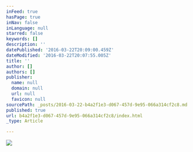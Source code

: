 ```yaml
---
inFeed: true
hasPage: true
inNav: false
inLanguage: null
starred: false
keywords: []
description: ''
datePublished: '2016-03-22T20:09:00.459Z'
dateModified: '2016-03-22T20:07:55.005Z'
title: ''
author: []
authors: []
publisher:
  name: null
  domain: null
  url: null
  favicon: null
sourcePath: _posts/2016-03-22-b4a2f1e3-d067-457d-9e95-066a314cf2c8.md
published: true
url: b4a2f1e3-d067-457d-9e95-066a314cf2c8/index.html
_type: Article

---
```

![](https://the-grid-user-content.s3-us-west-2.amazonaws.com/76f3414f-c7ad-49b9-bc23-e9ae7af419f4.jpg)